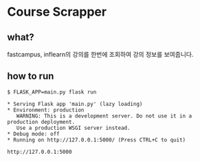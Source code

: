 # Course Scrapper

## what?

fastcampus, inflearn의 강의를 한번에 조회하여 강의 정보를 보여줍니다.

## how to run

```
$ FLASK_APP=main.py flask run

* Serving Flask app 'main.py' (lazy loading)
* Environment: production
   WARNING: This is a development server. Do not use it in a production deployment.
   Use a production WSGI server instead.
* Debug mode: off
* Running on http://127.0.0.1:5000/ (Press CTRL+C to quit)

```

```
http://127.0.0.1:5000
```
